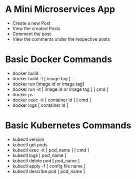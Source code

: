 # A Mini Microservices App

- Create a new Post
- View the created Posts
- Comment the post
- View the comments under the respective posts

# Basic Docker Commands

- docker build .
- docker build -t [ image tag ] .
- docker run [image id or image tag]
- docker run -it [ image id or image tag ] [ cmd ]
- docker ps
- docker exec -it [ container id ] [ cmd ]
- docker logs [ container id ]

# Basic Kubernetes Commands

- kubectl version
- kubectl get pods
- kubectl exec -it [ pod_name ] [ cmd ]
- kubectl logs [ pod_name ]
- kubectl delete pod [ pod_name ]
- kubectl apply -f [ config file name ]
- kubectl describe pod [ pod_name ]